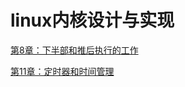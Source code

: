 # linux内核设计与实现

[第8章：下半部和推后执行的工作](./8-BottomHalfAndDelayProcessWork)

[第11章：定时器和时间管理](./11-TimerAndTimeManage)

